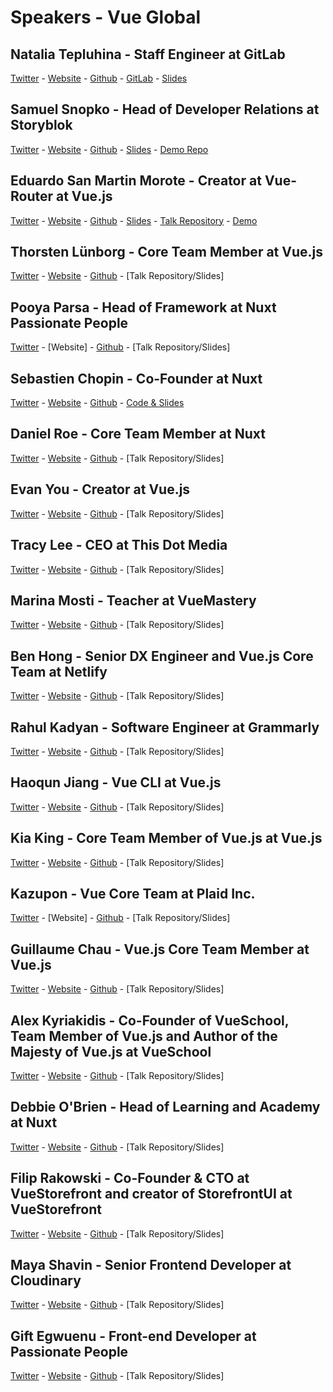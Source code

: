 # Speakers - Vue Global

## Natalia Tepluhina - Staff Engineer at GitLab
[Twitter](https://twitter.com/N_Tepluhina) - [Website](https://www.nataliatepluhina.com/) - [Github](https://github.com/NataliaTepluhina) - [GitLab](https://gitlab.com/ntepluhina) - [Slides](https://slides.com/nataliatepluhina/api-wheel)


## Samuel Snopko - Head of Developer Relations at Storyblok
[Twitter](https://twitter.com/SamuelSnopko) - [Website](https://samuelsnopko.com/) - [Github](https://github.com/samuells) - [Slides](https://slides.com/samuelsnopko/future-headless-ecommerce/fullscreen) - [Demo Repo](https://github.com/storyblok/storyblok-vuestorefront)


## Eduardo San Martin Morote - Creator at Vue-Router at Vue.js
[Twitter](https://twitter.com/posva) - [Website](https://esm.dev/) - [Github](https://github.com/posva) - [Slides](https://2021-02-amsterdam-tips-and-tricks.netlify.app/) - [Talk Repository](https://github.com/posva/2021-amsterdam-demos) - [Demo](https://2021-tips-and-tricks-demos.netlify.app/)


## Thorsten Lünborg - Core Team Member at Vue.js
[Twitter](https://twitter.com/Linus_Borg) - [Website](https://ko-fi.com/linusborg) - [Github](https://github.com/linusborg) - [Talk Repository/Slides]


## Pooya Parsa - Head of Framework at Nuxt Passionate People
[Twitter](https://twitter.com/_pi0_) - [Website] - [Github](https://t.co/sCMzBz43OX?amp=1) - [Talk Repository/Slides]


## Sebastien Chopin - Co-Founder at Nuxt
[Twitter](https://twitter.com/Atinux) - [Website](https://atinux.com/) - [Github](https://github.com/Atinux) - [Code & Slides](https://github.com/LinusBorg/talks)


## Daniel Roe - Core Team Member at Nuxt
[Twitter](https://twitter.com/danielcroe) - [Website](https://roe.dev/) - [Github](https://github.com/danielroe) - [Talk Repository/Slides]


## Evan You - Creator at Vue.js
[Twitter](https://twitter.com/youyuxi) - [Website](https://evanyou.me/) - [Github](https://github.com/yyx990803) - [Talk Repository/Slides]


## Tracy Lee - CEO at This Dot Media
[Twitter](https://twitter.com/ladyleet) - [Website](https://labs.thisdot.co/) - [Github](https://github.com/ladyleet) - [Talk Repository/Slides]


## Marina Mosti - Teacher at VueMastery
[Twitter](https://twitter.com/MarinaMosti) - [Website](https://dev.to/marinamosti) - [Github](https://github.com/marina-mosti) - [Talk Repository/Slides]


## Ben Hong - Senior DX Engineer and Vue.js Core Team at Netlify
[Twitter](https://twitter.com/bencodezen) - [Website](https://www.bencodezen.io/) - [Github](https://github.com/bencodezen) - [Talk Repository/Slides]


## Rahul Kadyan - Software Engineer at Grammarly
[Twitter](https://twitter.com/znck0) - [Website](https://znck.me/) - [Github](https://github.com/znck) - [Talk Repository/Slides]


## Haoqun Jiang - Vue CLI at Vue.js
[Twitter](https://twitter.com/haoqunjiang) - [Website](https://sodatea.blog/) - [Github](https://github.com/sodatea) - [Talk Repository/Slides]


## Kia King - Core Team Member of Vue.js at Vue.js
[Twitter](https://twitter.com/KiaKing85) - [Website](http://kia-king.com/) - [Github](https://github.com/kiaking) - [Talk Repository/Slides]


## Kazupon - Vue Core Team at Plaid Inc.
[Twitter](https://twitter.com/kazu_pon) - [Website] - [Github](https://github.com/kazupon) - [Talk Repository/Slides]


## Guillaume Chau - Vue.js Core Team Member at Vue.js
[Twitter](https://twitter.com/Akryum) - [Website](https://guillaume-chau.info/) - [Github](https://github.com/Akryum/) - [Talk Repository/Slides]


## Alex Kyriakidis - Co-Founder of VueSchool, Team Member of Vue.js and Author of the Majesty of Vue.js at VueSchool
[Twitter](https://twitter.com/hootlex) - [Website](https://vueschool.io/) - [Github](https://github.com/hootlex) - [Talk Repository/Slides]


## Debbie O'Brien - Head of Learning and Academy at Nuxt
[Twitter](https://twitter.com/debs_obrien) - [Website](https://debbie.codes/) - [Github](https://github.com/debs-obrien) - [Talk Repository/Slides]


## Filip Rakowski - Co-Founder & CTO at VueStorefront and creator of StorefrontUI at VueStorefront
[Twitter](https://twitter.com/filrakowski) - [Website](https://rakowski.dev/) - [Github](https://github.com/filrak) - [Talk Repository/Slides]


## Maya Shavin - Senior Frontend Developer at Cloudinary
[Twitter](https://twitter.com/MayaShavin) - [Website](https://mayashavin.com/) - [Github](https://github.com/mayashavin) - [Talk Repository/Slides]


## Gift Egwuenu - Front-end Developer at Passionate People
[Twitter](https://twitter.com/lauragift_) - [Website](https://linktr.ee/lauragift_) - [Github](https://github.com/lauragift21) - [Talk Repository/Slides]

